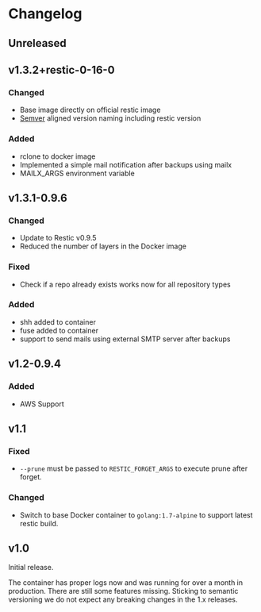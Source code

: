 # Changelog

## Unreleased

## v1.3.2+restic-0-16-0

### Changed
* Base image directly on official restic image
* [Semver](https://semver.org/) aligned version naming including restic version

### Added
* rclone to docker image
* Implemented a simple mail notification after backups using mailx
* MAILX_ARGS environment variable

## v1.3.1-0.9.6

### Changed
* Update to Restic v0.9.5
* Reduced the number of layers in the Docker image

### Fixed
* Check if a repo already exists works now for all repository types

### Added
* shh added to container
* fuse added to container
* support to send mails using external SMTP server after backups

## v1.2-0.9.4

### Added
* AWS Support

## v1.1

### Fixed
* `--prune` must be passed to `RESTIC_FORGET_ARGS` to execute prune after forget.

### Changed
* Switch to base Docker container to `golang:1.7-alpine` to support latest restic build.

## v1.0

Initial release.

The container has proper logs now and was running for over a month in production. 
There are still some features missing. Sticking to semantic versioning we do not expect any breaking changes in the 1.x releases.
